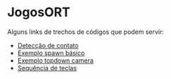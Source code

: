 # JogosORT

Alguns links de trechos de códigos que podem servir:
  - [Detecção de contato](https://gist.github.com/LexLoki/23ea89adfe32033dab732fa62f658ebe)
  - [Exemplo spawn básico](https://gist.github.com/LexLoki/941678a473f52923460c0991590d8dd6)
  - [Exemplo topdown camera](https://gist.github.com/LexLoki/de41040855de7f223f77ae907750bfb2)
  - [Sequência de teclas](https://gist.github.com/LexLoki/2cdb7fcc2ae6deac4efa8b54896091e0)
